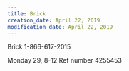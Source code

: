 ```yaml
---
title: Brick
creation_date: April 22, 2019
modification_date: April 22, 2019
---
```



Brick
1-866-617-2015

Monday 29, 8-12
Ref number
4255453
